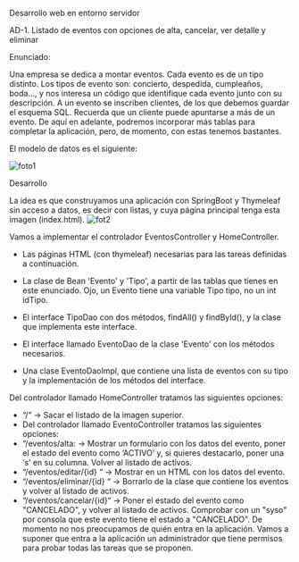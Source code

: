 Desarrollo web en entorno servidor

AD-1. Listado de eventos con opciones de alta, cancelar, ver detalle y eliminar

Enunciado:

Una empresa se dedica a montar eventos. Cada evento es de un tipo distinto. Los tipos de evento son: concierto, despedida, cumpleaños, boda…, y nos interesa un código que identifique cada evento junto con su descripción. 
A un evento se inscriben clientes, de los que debemos guardar el esquema SQL. Recuerda que un cliente puede apuntarse a más de un evento. 
De aquí en adelante, podremos incorporar más tablas para completar la aplicación, pero, de momento, con estas tenemos bastantes.

El modelo de datos es el siguiente: 


![foto1](https://github.com/laurabeltranp/2.DAW_DesarrolloEntornoServidor/assets/121167533/34d5dd25-da40-4575-9085-b9a8dff7cd7f)


Desarrollo

La idea es que construyamos una aplicación con SpringBoot y Thymeleaf sin acceso a datos, es decir con listas,  y cuya página principal tenga esta imagen (index.html). 
![fot2](https://github.com/laurabeltranp/2.DAW_DesarrolloEntornoServidor/assets/121167533/242fd26a-db6f-449b-abe9-434a8da45efb)

Vamos a implementar el controlador EventosController y HomeController.
- Las páginas HTML (con thymeleaf) necesarias para las tareas definidas a continuación.
- La clase de Bean 'Evento' y 'Tipo', a partir de las tablas que tienes en este enunciado.
    Ojo, un Evento tiene una variable Tipo tipo, no un int idTipo.

- El interface TipoDao con dos métodos, findAll() y findById(), y la clase que implementa este interface.
- El interface llamado EventoDao de la clase 'Evento' con los métodos necesarios.
- Una clase EventoDaoImpl, que contiene una lista de eventos con su tipo y la implementación de los métodos del interface.
 
Del controlador llamado HomeController tratamos las siguientes opciones:
- “/” ->  Sacar el listado de la imagen superior.
- Del controlador llamado EventoController tratamos las siguientes opciones:
- “/eventos/alta: -> Mostrar un formulario con los datos del evento, poner el estado del evento como ‘ACTIVO’ y, si quieres destacarlo, poner una ‘s’ en su columna. Volver al listado de activos.
- “/eventos/editar/{id} “ -> Mostrar en un HTML con los datos del evento.
- “/eventos/eliminar/{id} “ ->  Borrarlo de la clase que contiene los eventos y volver al listado de activos.
- “/eventos/cancelar/{id}“ ->  Poner el estado del evento como "CANCELADO", y volver al listado de activos. Comprobar con un "syso" por consola que este evento tiene el estado a "CANCELADO". 
De momento no nos preocupamos de quién entra en la aplicación. Vamos a suponer que entra a la aplicación un administrador que tiene permisos para probar todas las tareas que se proponen.

